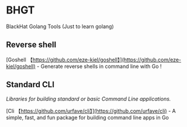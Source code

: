 # BHGT
BlackHat Golang Tools  (Just to learn golang)

## Reverse shell
[Goshell 【https://github.com/eze-kiel/goshell】](https://github.com/eze-kiel/goshell) - Generate reverse shells in command line with Go !

## Standard CLI
*Libraries for building standard or basic Command Line applications.*

[Cli 【https://github.com/urfave/cli】](https://github.com/urfave/cli) - A simple, fast, and fun package for building command line apps in Go
